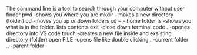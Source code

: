 The command line is a tool to search through your computer without user finder 
pwd -shows you where you are 
mkdir - makes a new directory (folder)
cd -moves you up or down folders 
cd ~ - home folder 
ls -shows you what is in the folder. lists contents
exit -close down terminal 
code . -openes directory into VS code 
touch -creates a new file inside and exsisting directory (folder)
open FILE -opens file like double clicking 
. -current folder
.. -parent folder 